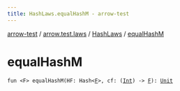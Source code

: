 ```yaml
---
title: HashLaws.equalHashM - arrow-test
---
```


[arrow-test](../../index.html) / [arrow.test.laws](../index.html) / [HashLaws](index.html) / [equalHashM](./equal-hash-m.html)

# equalHashM

`fun <F> equalHashM(HF: Hash<`[`F`](equal-hash-m.html#F)`>, cf: (`[`Int`](https://kotlinlang.org/api/latest/jvm/stdlib/kotlin/-int/index.html)`) -> `[`F`](equal-hash-m.html#F)`): `[`Unit`](https://kotlinlang.org/api/latest/jvm/stdlib/kotlin/-unit/index.html)